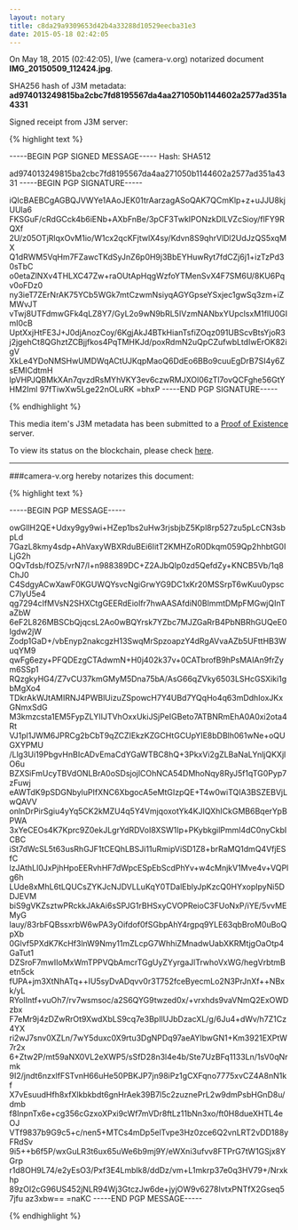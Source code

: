 ```yaml
---
layout: notary
title: c8da29a9309653d42b4a33288d10529eecba31e3
date: 2015-05-18 02:42:05
---
```

<!-- begin_notarized_doc -->
On May 18, 2015 (02:42:05), I/we (camera-v.org) notarized document **IMG_20150509_112424.jpg**.

SHA256 hash of J3M metadata: **ad974013249815ba2cbc7fd8195567da4aa271050b1144602a2577ad351a4331**

Signed receipt from J3M server:

{% highlight text %}

-----BEGIN PGP SIGNED MESSAGE-----
Hash: SHA512

ad974013249815ba2cbc7fd8195567da4aa271050b1144602a2577ad351a4331
-----BEGIN PGP SIGNATURE-----

iQIcBAEBCgAGBQJVWYe1AAoJEK01trAarzagASoQAK7QCmKlp+z+uJJU8kjUUla6
FKSGuF/cRdGCck4b6iENb+AXbFnBe/3pCF3TwkIPONzkDlLVZcSioy/flFY9RQXf
2U/z05OTjRlqxOvM1io/W1cx2qcKFjtwlX4sy/Kdvn8S9qhrVlDl2UdJzQS5xqMX
Q1dRWM5VqHm7FZawcTKdSyJnZ6p0H9j3BbEYHuwRyt7fdCZj6j1+izTzPd30sTbC
o0etaZlNXv4THLXC47Zw+raOUtApHqgWzfoYTMenSvX4F7SM6U/8KU6Pqv0oFDz0
ny3ieT7ZErNrAK75YCb5WGk7mtCzwmNsiyqAGYGpseYSxjec1gwSq3zm+iZMWvJT
vTwj8UTFdmwGFk4qLZ8Y7/GyL2o9wN9bRL5IVzmNANbxYUpclsxM1flU0GImI0cB
UptXxjHtFE3J+J0djAnozCoy/6KgjAkJ4BTkHianTsfiZOqz091UBScvBtsYjoR3
j2jgehCt8QGhztZCBjjfkos4PqTMHKJd/poxRdmN2uQpCZufwbLtdIwErOK82igV
XkLe4YDoNMSHwUMDWqACtUJKqpMaoQ6DdEo6BBo9cuuEgDrB7SI4y6ZsEMICdtmH
lpVHPJQBMkXAn7qvzdRsMYhVKY3ev6czwRMJXOl06zTl7ovQCFghe56GtYHM2Iml
97fTiwXw5Lge22nOLuRK
=bhxP
-----END PGP SIGNATURE-----


{% endhighlight %}

This media item's J3M metadata has been submitted to a [Proof of Existence](http://proofofexistence.com/) server.

To view its status on the blockchain, please check [here](https://proof.camera-v.org/detail/ad974013249815ba2cbc7fd8195567da4aa271050b1144602a2577ad351a4331).
<!-- end_notarized_doc -->

---

###camera-v.org hereby notarizes this document:

{% highlight text %}


-----BEGIN PGP MESSAGE-----

owGllH2QE+Udxy9gy9wi+HZep1bs2uHw3rjsbjbZ5Kpl8rp527zu5pLcCN3sbpLd
7GazL8kmy4sdp+AhVaxyWBXRduBEi6IitT2KMHZoR0Dkqm059Qp2hhbtG0ILjG2h
OQvTdsb/fOZ5/vrN7/l+n988389DC+Z2AJbQlp0zd5QefdZy+KNCB5Vb/1q8ChJ0
C4SdgyACwXawF0KGUWQYsvcNgiGrwYG9DC1xKr20MSSrpT6wKuu0ypscC7IyU5e4
qg7294cIfMVsN2SHXCtgGEERdEiolfr7hwAASAfdiN0BlmmtDMpFMGwjQInTaZbW
6eF2L826MBSCbQjqcsL2Ao0wBQYrsk7YZbc7MJZGaRrB4PbNBRhGUQeE0Igdw2jW
Zodp1GaD+/vbEnyp2nakcgzH13SwqMrSpzoapzY4dRgAVvaAZb5UFttHB3WuqYM9
qwFg6ezy+PFQDEzgCTAdwmN+H0j402k37v+0CATbrofB9hPsMAIAn9frZym6SSp1
RQzgkyHG4/Z7vCU37kmGMyM5Dna75bA/AsG66qZVky6503LSHcGSXiki1gbMgXo4
TDkrAkWJtAMIRNJ4PWBlUizuZSpowcH7Y4UBd7YQqHo4q63mDdhIoxJKxGNmxSdG
M3kmzcsta1EM5FypZLYIIJTVhOxxUkiJSjPeIGBeto7ATBNRmEhA0A0xi2ota4Rt
VJ1pl1JWM6JPRCg2bCbT9qZCZIEkzKZGCHtGCUpYIE8bDBlh061wNe+oQUGXYPMU
/Llg3Ui19PbgvHnBIcADvEmaCdYGaWTBC8hQ+3PkxVi2gZLBaNaLYnljQKXjlO6u
BZXSiFmUcyTBVdONLBrA0oSDsjojlCOhNCA54DMhoNqy8RyJ5f1qTG0Pyp7zFuwj
eAWTdK9pSDGNbyluPIfXNC6XbgocA5eMtGIzpQE+T4w0wiTQIA3BSZEBVjLwQAVV
onlnDrPirSgiu4yYq5CK2kMZU4q5Y4VmjqoxotYk4KJIQXhICkGMB6BqerYpBPWA
3xYeCEOs4K7Kprc9Z0ekJLgrYdRDVoI8XSW1Ip+PKybkgilPmml4dC0nyCkbICBC
iSt7dWcSL5t63usRhGJF1tCEQhLBSJi11uRmipViSD1Z8+brRaMQ1dmQ4VfjESfC
lzJAthLl0JxPjhHpoEERvhHF7dWpcESpEbScdPhYv+w4cMnjkV1Mve4v+VQPlg6h
LUde8xMhL6tLQUCsZYKJcNJDVLLuKqY0TDalEblyJpKzcQ0HYxopIpyNi5DDJEVM
biS9gVKZsztwPRckkJAkAi6sSPJG1rBHSxyCVOPReioC3FUoNxP/iYE/5vvMEMyG
lauy/83rbFQBssxrbW6wPA3yOifdof0fSGbpAhY4rgpq9YLE63qbBroM0uBoQpXb
0Glvf5PXdK7KcHf3lnW9Nmy11mZLcpG7WhhiZMnadwUabXKRMtjgOaOtp4GaTut1
DZSroF7mwIIoMxWmTPPVQbAmcrTGgUyZYyrgaJlTrwhoVxWG/hegVrbtmBetn5ck
fUPA+jm3XtNhATq++IU5syDvADqvv0r3T752fceByecmLo2N3PrJnXf++NBxk/yL
RYolIntf+vuOh7/rv7wsmsoc/a2S6QYG9twzed0x/+vrxhds9vaVNmQ2ExOWDzbx
F7eMr9j4zDZwRrOt9XwdXbLS9cq7e3BpIlUJbDzacXL/g/6Ju4+dWv/h7Z1Cz4YX
ri2wJ7snv0XZLn/7wY5duxc0X9rtu3DgNPDq97aeAYlbwGN1+Km3921EXPtW7r2x
6+Ztw2P/mt59aNX0VL2eXWP5/sSfD28n3l4e4b/Ste7UzBFq1133Ln/1sV0qNrmk
9I2/jndt6nzxlfFSTvnH66uHe50PBKJP7jn98iPz1gCXFqno7775xvCZ4A8nN1kf
X7vEsuudHfh8xfXlkbkbdt6gnHrAek39B7l5c2zuznePrL2w9dmPsbHGnD8u/dmb
f8InpnTx6e+cg356cGzxoXPxi9cWf7mVDr8ftLz11bNn3xo/ft0H8dueXHTL4eOJ
VTf9837b9G9c5+c/nen5+MTCs4mDp5elTvpe3Hz0zce6Q2vnLRT2vDD188yFRdSv
9i5++b6f5P/wxGuLR3t6ux65uWe6b9mj9Y/eWXni3ufvv8FTPrG7tW1GSjx8YGrp
r1d8OH9L74/e2yEsO3/Pxf3E4Lmblk8/ddDz/vm+L1mkrp37e0q3HV79+/Nrxkhp
89zOI2cG96US452jNLR94Wj3GtczJw6de+jyjOW9v6278IvtxPNTfX2Gseq57jfu
az3xbw==
=naKC
-----END PGP MESSAGE-----

{% endhighlight %}